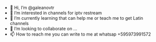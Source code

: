 - 👋 Hi, I’m @galeanovtr
- 👀 I’m interested in channels for iptv restream
- 🌱 I’m currently learning that can help me or teach me to get Latin channels
- 💞️ I’m looking to collaborate on ...
- 📫 How to reach me you can write to me at whatsap +595973991572

<!---
galeanovtr/galeanovtr is a ✨ special ✨ repository because its `README.md` (this file) appears on your GitHub profile.
You can click the Preview link to take a look at your changes.       
--->
